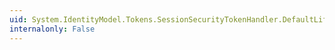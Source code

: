 ```yaml
---
uid: System.IdentityModel.Tokens.SessionSecurityTokenHandler.DefaultLifetime
internalonly: False
---
```

